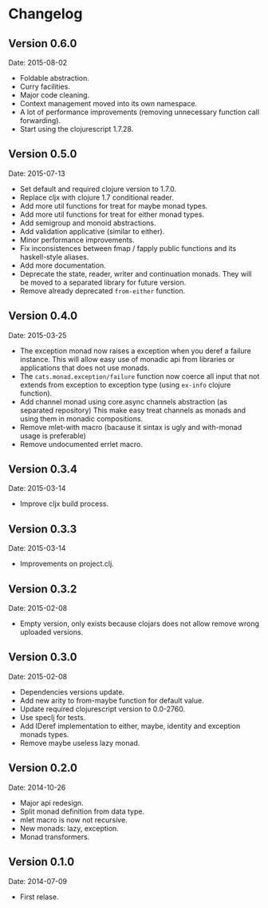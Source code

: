 # Changelog #

## Version 0.6.0 ##

Date: 2015-08-02

- Foldable abstraction.
- Curry facilities.
- Major code cleaning.
- Context management moved into its own namespace.
- A lot of performance improvements (removing unnecessary
  function call forwarding).
- Start using the clojurescript 1.7.28.


## Version 0.5.0 ##

Date: 2015-07-13

- Set default and required clojure version to 1.7.0.
- Replace cljx with clojure 1.7 conditional reader.
- Add more util functions for treat for maybe monad types.
- Add more util functions for treat for either monad types.
- Add semigroup and monoid abstractions.
- Add validation applicative (similar to either).
- Minor performance improvements.
- Fix inconsistences between fmap / fapply public functions
  and its haskell-style aliases.
- Add more documentation.
- Deprecate the state, reader, writer and continuation
  monads. They will be moved to a separated library for
  future version.
- Remove already deprecated `from-either` function.


## Version 0.4.0 ##

Date: 2015-03-25

- The exception monad now raises a exception when you deref a failure instance.
  This will allow easy use of monadic api from libraries or applications that
  does not  use monads.
- The `cats.monad.exception/failure` function now coerce all input that not
  extends from exception to exception type (using `ex-info` clojure function).
- Add channel monad using core.async channels abstraction (as separated repository)
  This make easy treat channels as monads and using them in monadic compositions.
- Remove mlet-with macro (bacause it sintax is ugly and with-monad usage is preferable)
- Remove undocumented errlet macro.


## Version 0.3.4 ##

Date: 2015-03-14

- Improve cljx build process.


## Version 0.3.3 ##

Date: 2015-03-14

- Improvements on project.clj.


## Version 0.3.2 ##

Date: 2015-02-08

- Empty version, only exists because clojars does not
  allow remove wrong uploaded versions.


## Version 0.3.0 ##

Date: 2015-02-08

- Dependencies versions update.
- Add new arity to from-maybe function for default value.
- Update required clojurescript version to 0.0-2760.
- Use speclj for tests.
- Add IDeref implementation to either, maybe, identity and exception monads types.
- Remove maybe useless lazy monad.

## Version 0.2.0 ##

Date: 2014-10-26

- Major api redesign.
- Split monad definition from data type.
- mlet macro is now not recursive.
- New monads: lazy, exception.
- Monad transformers.

## Version 0.1.0 ##

Date: 2014-07-09

- First relase.
